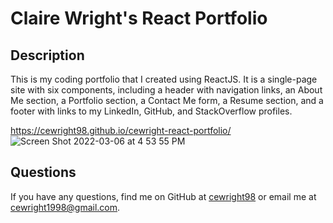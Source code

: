 # Claire Wright's React Portfolio

## Description
This is my coding portfolio that I created using ReactJS. It is a single-page site with six components, including a header with navigation links, an About Me section, a Portfolio section, a Contact Me form, a Resume section, and a footer with links to my LinkedIn, GitHub, and StackOverflow profiles. 

https://cewright98.github.io/cewright-react-portfolio/
![Screen Shot 2022-03-06 at 4 53 55 PM](https://user-images.githubusercontent.com/90212939/156943688-fa155d9a-bbea-4ab0-9995-8caead9c3e49.png)

## Questions
If you have any questions, find me on GitHub at [cewright98](https://github.com/cewright98) or email me at cewright1998@gmail.com.
